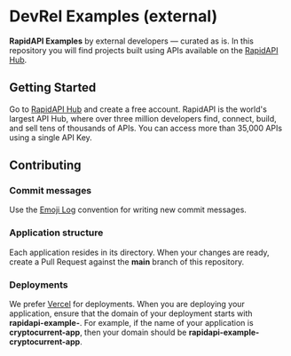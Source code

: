 # DevRel Examples (external)
**RapidAPI Examples** by external developers — curated as is. In this repository you will find projects built using APIs available on the [RapidAPI Hub](https://rapidapi.com/hub?utm_source=github.com%2FRapid_API&utm_medium=DevRel&utm_campaign=DevRel).

## Getting Started
Go to [RapidAPI Hub](https://rapidapi.com/hub?utm_source=github.com%2FRapid_API&utm_medium=DevRel&utm_campaign=DevRel) and create a free account. RapidAPI is the world's largest API Hub, where over three million developers find, connect, build, and sell tens of thousands of APIs. You can access more than 35,000 APIs using a single API Key.

## Contributing

### Commit messages
Use the [Emoji Log](https://github.com/ahmadawais/Emoji-Log) convention for writing new commit messages.

### Application structure
Each application resides in its directory. When your changes are ready, create a Pull Request against the **main** branch of this repository.

### Deployments
We prefer [Vercel](https://vercel.com) for deployments. When you are deploying your application, ensure that the domain of your deployment starts with **rapidapi-example-**. For example, if the name of your application is **cryptocurrent-app**, then your domain should be **rapidapi-example-cryptocurrent-app**.
